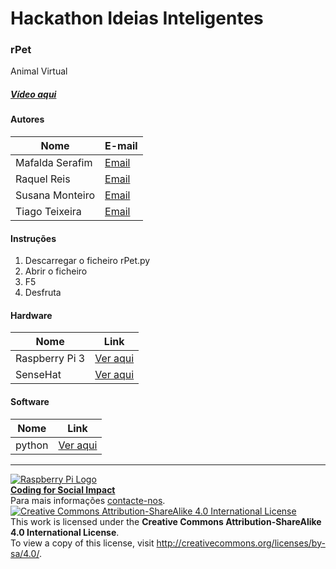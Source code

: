 ﻿# Hackathon Ideias Inteligentes  

### rPet

Animal Virtual
  
##### [Vídeo aqui](https://drive.google.com/file/d/0B_pUAOPBkih7WVNPOHZoN3FvS0k/view?usp=sharing)  
  
#### Autores  

|Nome  |E-mail  |  
|---|---|    
|Mafalda Serafim  |[Email](mailto:mafalda.dmserafim@gmail.com)  |  
|Raquel Reis  |[Email](mailto:reisraquel407@gmail.com)  | 
|Susana Monteiro  |[Email](mailto:s.moreno.monteiro@gmail.com)  |  
|Tiago Teixeira  |[Email](none)  |  

#### Instruções

1. Descarregar o ficheiro rPet.py 
2. Abrir o ficheiro 
3. F5
4. Desfruta

#### Hardware  

|Nome  |Link  |  
|---|---|  
|Raspberry Pi 3  |[Ver aqui](http://www.raspberrypi.org)  |  
|SenseHat  |[Ver aqui](https://www.raspberrypi.org/?s=sense+hat)  |

#### Software  

|Nome  |Link  |  
|---|---|    
|python |[Ver aqui](https://www.python.org/)  |    


***  
[![Raspberry Pi Logo](https://upload.wikimedia.org/wikipedia/en/thumb/c/cb/Raspberry_Pi_Logo.svg/50px-Raspberry_Pi_Logo.svg.png)](http://raspberrypi.org)   
[**Coding for Social Impact**](http://codingforsocialimpact.fe.up.pt)  
Para mais informações [contacte-nos](mailto:hello@codingforsocialimpact.org).  
[![Creative Commons Attribution-ShareAlike 4.0 International License](https://licensebuttons.net/l/by-sa/4.0/88x31.png)](http://creativecommons.org/licenses/by-sa/4.0/)  
This work is licensed under the **Creative Commons Attribution-ShareAlike 4.0 International License**.  
To view a copy of this license, visit http://creativecommons.org/licenses/by-sa/4.0/.  
